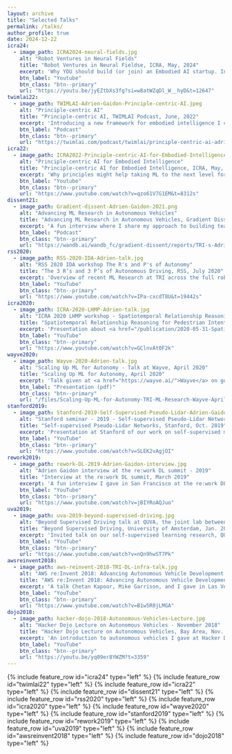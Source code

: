 ```yaml
---
layout: archive
title: "Selected Talks"
permalink: /talks/
author_profile: true
date: 2024-12-22
icra24:
  - image_path: ICRA2024-neural-fields.jpg
    alt: "Robot Ventures in Neural Fields"
    title: "Robot Ventures in Neural Fieldse, ICRA, May, 2024"
    excerpt: 'Why YOU should build (or join) an Embodied AI startup. Invited talk at the ICRA 2024 RoboNeRF workshop'
    btn_label: "Youtube"
    btn_class: "btn--primary"
    url: "https://youtu.be/jyEZtbXs3fg?si=w8atWZqDl_W__hyD&t=12647"
twimlai22:
  - image_path: TWIMLAI-Adrien-Gaidon-Principle-centric-AI.jpeg
    alt: "Principle-centric AI"
    title: "Principle-centric AI, TWIMLAI Podcast, June, 2022"
    excerpt: 'Introducing a new framework for embodied intelligence I call Principle-centric AI: leveraging (and learning) inductive priors to guide learning towards better outcomes (safety, efficiency, robustness).'
    btn_label: "Podcast"
    btn_class: "btn--primary"
    url: "https://twimlai.com/podcast/twimlai/principle-centric-ai-adrien-gaidon/"
icra22:
  - image_path: ICRA2022-Principle-centric-AI-for-Embodied-Intelligence.png
    alt: "Principle-centric AI for Embodied Intelligence"
    title: "Principle-centric AI for Embodied Intelligence, ICRA, May, 2022"
    excerpt: 'Why principles might help taking ML to the next level for embodied platforms and how we have successfully used them so far. Invited talk at the ICRA 2022 workshop on "Fresh Perspectives for Autonomous Driving"'
    btn_label: "Youtube"
    btn_class: "btn--primary"
    url: "https://www.youtube.com/watch?v=qzo61V7G1EM&t=8312s"
dissent21:
  - image_path: Gradient-dissent-Adrien-Gaidon-2021.png
    alt: "Advancing ML Research in Autonomous Vehicles"
    title: "Advancing ML Research in Autonomous Vehicles, Gradient Dissent Podcast, Dec, 2021"
    excerpt: 'A fun interview where I share my approach to building teams and taking state-of-the-art research from conception to production.'
    btn_label: "Podcast"
    btn_class: "btn--primary"
    url: "https://wandb.ai/wandb_fc/gradient-dissent/reports/TRI-s-Adrien-Gaidon-on-advancing-ML-research-in-autonomous-vehicles--Vmlldzo2MzEzMTE"
rss2020:
  - image_path: RSS-2020-IDA-Adrien-talk.jpg
    alt: "RSS 2020 IDA workshop The R's and P's of Autonomy"
    title: "The 3 R’s and 3 P’s of Autonomous Driving, RSS, July 2020"
    excerpt: 'Overview of recent ML Research at TRI across the full robotics stack -- (Robust) Perception, (Random) Prediction, and (Risk-aware) Planning -- at the <a href="https://sites.google.com/view/ida2020">RSS 2020 Interaction and Decision-Making in Autonomous-Driving workshop (IDA)</a>.'
    btn_label: "YouTube"
    btn_class: "btn--primary"
    url: "https://www.youtube.com/watch?v=IPa-cxcdT8U&t=19442s"
icra2020:
  - image_path: ICRA-2020-LHMP-Adrien-talk.jpg
    alt: "ICRA 2020 LHMP workshop - Spatiotemporal Relationship Reasoning for Pedestrian Intent Prediction"
    title: "Spatiotemporal Relationship Reasoning for Pedestrian Intent Prediction, ICRA, June 2020"
    excerpt: 'Presentation about <a href="/publication/2020-05-31-Spatiotemporal-Relationship-Reasoning-for-Pedestrian-Intent-Prediction">our ICRA 2020 paper</a> at the <a href="https://motionpredictionicra2020.github.io/">ICRA 2020 Long-term Human Motion Prediction workshop</a>.'
    btn_label: "YouTube"
    btn_class: "btn--primary"
    url: "https://www.youtube.com/watch?v=GClnvAt0F2k"
wayve2020:
  - image_path: Wayve-2020-Adrien-talk.jpg
    alt: "Scaling Up ML for Autonomy - Talk at Wayve, April 2020"
    title: "Scaling Up ML for Autonomy, April 2020"
    excerpt: 'Talk given at <a href="https://wayve.ai/">Wayve</a> on going beyond supervised learning for autonomy. Overview of our recent ICCV and CVPR orals on imitation and perception.'
    btn_label: "Presentation (pdf)"
    btn_class: "btn--primary"
    url: "/files/Scaling-Up-ML-for-Autonomy-TRI-ML-Research-Wayve-April-2020.pdf"
stanford2019:
  - image_path: Stanford-2019-Self-Supervised-Pseudo-Lidar-Adrien-Gaidon-talk.jpg
    alt: "Stanford seminar - 2019 - Self-supervised Pseudo-Lidar Networks"
    title: "Self-supervised Pseudo-Lidar Networks, Stanford, Oct. 2019"
    excerpt: 'Presentation at Stanford of our work on self-supervised monocular depth estimation (monodepth, a.k.a. pseudo-lidar)'
    btn_label: "YouTube"
    btn_class: "btn--primary"
    url: "https://www.youtube.com/watch?v=SLEK2vAgjOI"
rework2019:
  - image_path: rework-DL-2019-Adrien-Gaidon-interview.jpg
    alt: "Adrien Gaidon interview at the re:work DL summit - 2019"
    title: "Interview at the re:work DL summit, March 2019"
    excerpt: 'A fun interview I gave in San Francisco at the re:work DL summit in 2019 on open problems in world-scale learning for autonomous driving'
    btn_label: "YouTube"
    btn_class: "btn--primary"
    url: "https://www.youtube.com/watch?v=jBIYRoAQJuo"
uva2019:
  - image_path: uva-2019-beyond-supervised-driving.jpg
    alt: "Beyond Supervised Driving talk at QUVA, the joint lab between Qualcomm and the University of Amsterdam"
    title: "Beyond Supervised Driving, University of Amsterdam, Jan. 2019"
    excerpt: 'Invited talk on our self-supervised learning research, QUVA (joint lab between Qualcomm and the University of Amsterdam)'
    btn_label: "YouTube"
    btn_class: "btn--primary"
    url: "https://www.youtube.com/watch?v=nQn9hwST7Pk"
awsreinvent2018:
  - image_path: aws-reinvent-2018-TRI-DL-infra-talk.jpg
    alt: "AWS re:Invent 2018: Advancing Autonomous Vehicle Development Using Distributed Deep Learning at TRI"
    title: "AWS re:Invent 2018: Advancing Autonomous Vehicle Development Using Distributed Deep Learning at TRI, Nov. 2018"
    excerpt: 'A talk Chetan Kapoor, Mike Garrison, and I gave in Las Vegas at AWS re:Invent 2018 about our large scale ML infra, one of the first to do distributed deep learning with PyTorch on AWS p3 GPU instances.'
    btn_label: "YouTube"
    btn_class: "btn--primary"
    url: "https://www.youtube.com/watch?v=B1w5R0jLMGA"
dojo2018:
  - image_path: hacker-dojo-2018-Autonomous-Vehicles-Lecture.jpg
    alt: "Hacker Dojo Lecture on Autonomous Vehicles - November 2018"
    title: "Hacker Dojo Lecture on Autonomous Vehicles, Bay Area, Nov. 2018"
    excerpt: 'An introduction to autonomous vehicles I gave at Hacker Dojo.'
    btn_label: "YouTube"
    btn_class: "btn--primary"
    url: "https://youtu.be/yq09er8YWZM?t=3359"
---
```


{% include feature_row id="icra24" type="left" %}
{% include feature_row id="twimlai22" type="left" %}
{% include feature_row id="icra22" type="left" %}
{% include feature_row id="dissent21" type="left" %}
{% include feature_row id="rss2020" type="left" %}
{% include feature_row id="icra2020" type="left" %}
{% include feature_row id="wayve2020" type="left" %}
{% include feature_row id="stanford2019" type="left" %}
{% include feature_row id="rework2019" type="left" %}
{% include feature_row id="uva2019" type="left" %}
{% include feature_row id="awsreinvent2018" type="left" %}
{% include feature_row id="dojo2018" type="left" %}
